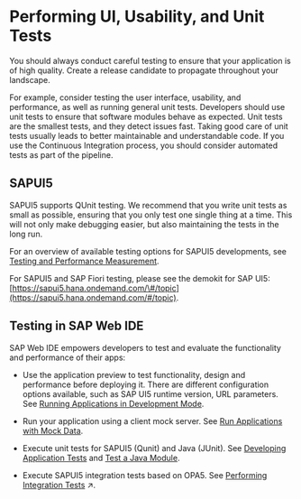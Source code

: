 <!-- loio50a7c7d65c8a458bacb401a95c9ce976 -->

# Performing UI, Usability, and Unit Tests

You should always conduct careful testing to ensure that your application is of high quality. Create a release candidate to propagate throughout your landscape.

For example, consider testing the user interface, usability, and performance, as well as running general unit tests. Developers should use unit tests to ensure that software modules behave as expected. Unit tests are the smallest tests, and they detect issues fast. Taking good care of unit tests usually leads to better maintainable and understandable code. If you use the Continuous Integration process, you should consider automated tests as part of the pipeline.



<a name="loio50a7c7d65c8a458bacb401a95c9ce976__section_crp_5qc_wgb"/>

## SAPUI5

SAPUI5 supports QUnit testing. We recommend that you write unit tests as small as possible, ensuring that you only test one single thing at a time. This will not only make debugging easier, but also maintaining the tests in the long run.

For an overview of available testing options for SAPUI5 developments, see [Testing and Performance Measurement](https://sapui5.hana.ondemand.com/#/topic/291c9121e6044ab381e0b51716f97f52).

For SAPUI5 and SAP Fiori testing, please see the demokit for SAP UI5: [https://sapui5.hana.ondemand.com/\#/topic](https://sapui5.hana.ondemand.com/#/topic).



<a name="loio50a7c7d65c8a458bacb401a95c9ce976__section_ldg_b4f_xgb"/>

## Testing in SAP Web IDE

SAP Web IDE empowers developers to test and evaluate the functionality and performance of their apps:

-   Use the application preview to test functionality, design and performance before deploying it. There are different configuration options available, such as SAP UI5 runtime version, URL parameters. See [Running Applications in Development Mode](https://help.sap.com/viewer/825270ffffe74d9f988a0f0066ad59f0/CF/en-US/fcc3b671ca084c8ab5e009bd4de19048.html).

-   Run your application using a client mock server. See [Run Applications with Mock Data](https://help.sap.com/viewer/825270ffffe74d9f988a0f0066ad59f0/CF/en-US/e7d047a743b74b83875c3ede20783f24.html).

-   Execute unit tests for SAPUI5 \(Qunit\) and Java \(JUnit\). See [Developing Application Tests](https://help.sap.com/viewer/825270ffffe74d9f988a0f0066ad59f0/CF/en-US/3655fba62f884e84a774c6030eeeab49.html) and [Test a Java Module](https://help.sap.com/viewer/825270ffffe74d9f988a0f0066ad59f0/CF/en-US/25cd7ef4cb8b4e03aaa60ab197cf51b1.html).

-   Execute SAPUI5 integration tests based on OPA5. See [Performing Integration Tests](https://help.sap.com/viewer/df50977d8bfa4c9a8a063ddb37113c43/Validation/en-US/84ddc25bf6024506b9c56fbbe4438169.html#loio998fbbb1a53c4fbb888e9b14892b3c0c "") :arrow_upper_right:.


